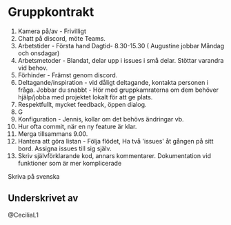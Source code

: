 # Gruppkontrakt

1. Kamera på/av - Frivilligt
2. Chatt på discord, möte Teams.
3. Arbetstider - Första hand Dagtid- 8.30-15.30 ( Augustine jobbar Måndag och onsdagar)
4. Arbetsmetoder - Blandat, delar upp i issues i små delar. Stöttar varandra vid behov.
5. Förhinder - Främst genom discord.
6. Deltagande/inspiration - vid dåligt deltagande, kontakta personen i fråga.
   Jobbar du snabbt - Hör med gruppkamraterna om dem behöver hjälp/jobba med projektet lokalt för att ge plats.
7. Respektfullt, mycket feedback, öppen dialog.
8. G   
11. Konfiguration - Jennis, kollar om det behövs ändringar vb.  
12. Hur ofta commit, när en ny feature är klar. 
13. Merga tillsammans 9.00.
14. Hantera att göra listan - Följa flödet, Ha två 'issues' åt gången på sitt bord. Assigna issues till sig själv.    
17. Skriv självförklarande kod, annars kommentarer.
    Dokumentation vid funktioner som är mer komplicerade

Skriva på svenska

## Underskrivet av
@CeciliaL1

